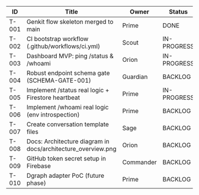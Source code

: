 | ID    | Title                                      | Owner     | Status       | Priority | Notes                              |
|-------|--------------------------------------------|-----------|--------------|----------|------------------------------------|
| T-001 | Genkit flow skeleton merged to main       | Prime     | DONE         | P0       | PR #124 merged 7c3b1f2            |
| T-002 | CI bootstrap workflow (.github/workflows/ci.yml) | Scout     | IN-PROGRESS | P0       | Branch feature/ci-bootstrap       |
| T-003 | Dashboard MVP: ping /status & /whoami     | Orion     | IN-PROGRESS  | P1       | src/pages/index.tsx               |
| T-004 | Robust endpoint schema gate (SCHEMA-GATE-001) | Guardian  | BACKLOG      | P0       | replace placeholder diff          |
| T-005 | Implement /status real logic + Firestore heartbeat | Prime     | IN-PROGRESS | P1       | depends on T-002 CI               |
| T-006 | Implement /whoami real logic (env introspection) | Prime     | BACKLOG      | P1       | after T-005                       |
| T-007 | Create conversation template files        | Sage      | BACKLOG      | P2       | templates/prompt.md, response.md  |
| T-008 | Docs: Architecture diagram in docs/architecture_overview.png | Orion     | BACKLOG      | P3       | optional but nice                 |
| T-009 | GitHub token secret setup in Firebase     | Commander | BACKLOG      | P0       | needed before create-pr flow      |
| T-010 | Dgraph adapter PoC (future phase)         | Prime     | BACKLOG      | P4       | —                                  |